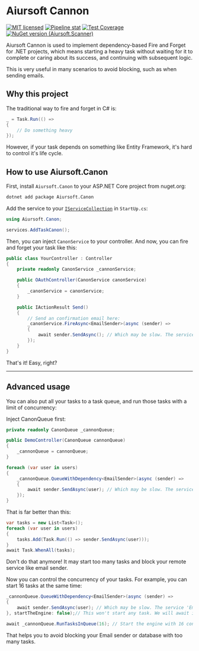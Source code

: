 # Aiursoft Cannon

[![MIT licensed](https://img.shields.io/badge/license-MIT-blue.svg)](https://gitlab.aiursoft.cn/aiursoft/canon/-/blob/master/LICENSE)
[![Pipeline stat](https://gitlab.aiursoft.cn/aiursoft/canon/badges/master/pipeline.svg)](https://gitlab.aiursoft.cn/aiursoft/canon/-/pipelines)
[![Test Coverage](https://gitlab.aiursoft.cn/aiursoft/canon/badges/master/coverage.svg)](https://gitlab.aiursoft.cn/aiursoft/canon/-/pipelines)
[![NuGet version (Aiursoft.Scanner)](https://img.shields.io/nuget/v/Aiursoft.Canon.svg)](https://www.nuget.org/packages/Aiursoft.Canon/)

Aiursoft Cannon is used to implement dependency-based Fire and Forget for .NET projects, which means starting a heavy task without waiting for it to complete or caring about its success, and continuing with subsequent logic.

This is very useful in many scenarios to avoid blocking, such as when sending emails.

## Why this project

The traditional way to fire and forget in C# is:

```csharp
_ = Task.Run(() =>
{
    // Do something heavy
});
```

However, if your task depends on something like Entity Framework, it's hard to control it's life cycle.

## How to use Aiursoft.Canon

First, install `Aiursoft.Canon` to your ASP.NET Core project from nuget.org:

```bash
dotnet add package Aiursoft.Canon
```

Add the service to your [`IServiceCollection`](https://learn.microsoft.com/en-us/dotnet/api/microsoft.extensions.dependencyinjection.iservicecollection) in `StartUp.cs`:

```csharp
using Aiursoft.Canon;

services.AddTaskCanon();
```

Then, you can inject `CanonService` to your controller. And now, you can fire and forget your task like this:

```csharp
public class YourController : Controller
{
    private readonly CanonService _cannonService;

    public OAuthController(CanonService canonService)
    {
        _canonService = canonService;
    }

    public IActionResult Send()
    {
        // Send an confirmation email here:
        _canonService.FireAsync<EmailSender>(async (sender) =>
        {
            await sender.SendAsync(); // Which may be slow. The service 'EmailSender' will be kept alive!
        });
    }
}
```

That's it! Easy, right?

---------

## Advanced usage

You can also put all your tasks to a task queue, and run those tasks with a limit of concurrency:

Inject CanonQueue first:

```csharp
private readonly CanonQueue _cannonQueue;

public DemoController(CanonQueue cannonQueue)
{
    _cannonQueue = cannonQueue;
}
```

```csharp
foreach (var user in users)
{
    _cannonQueue.QueueWithDependency<EmailSender>(async (sender) =>
    {
        await sender.SendAsync(user); // Which may be slow. The service 'EmailSender' will be available to use.
    });
}
```

That is far better than this:

```csharp
var tasks = new List<Task>();
foreach (var user in users)
{
    tasks.Add(Task.Run(() => sender.SendAsync(user)));
}
await Task.WhenAll(tasks);
```

Don't do that anymore! It may start too many tasks and block your remote service like email sender.

Now you can control the concurrency of your tasks. For example, you can start 16 tasks at the same time:

```csharp
_cannonQueue.QueueWithDependency<EmailSender>(async (sender) =>
{
    await sender.SendAsync(user); // Which may be slow. The service 'EmailSender' will be available to use.
}, startTheEngine: false);// This won't start any task. We will await it manually.

await _cannonQueue.RunTasksInQueue(16); // Start the engine with 16 concurrency and wait for all tasks to complete.
```

That helps you to avoid blocking your Email sender or database with too many tasks.
